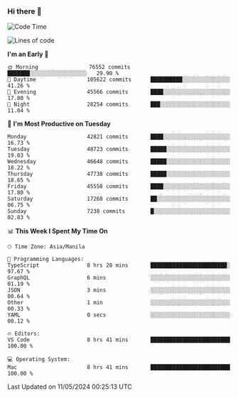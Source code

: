 ### Hi there 👋

<!--START_SECTION:waka-->
![Code Time](http://img.shields.io/badge/Code%20Time-5%2C131%20hrs%2027%20mins-blue)

![Lines of code](https://img.shields.io/badge/From%20Hello%20World%20I%27ve%20Written-114.3%20million%20lines%20of%20code-blue)

**I'm an Early 🐤** 

```text
🌞 Morning                76552 commits       ███████░░░░░░░░░░░░░░░░░░   29.90 % 
🌆 Daytime                105622 commits      ██████████░░░░░░░░░░░░░░░   41.26 % 
🌃 Evening                45566 commits       ████░░░░░░░░░░░░░░░░░░░░░   17.80 % 
🌙 Night                  28254 commits       ███░░░░░░░░░░░░░░░░░░░░░░   11.04 % 
```
📅 **I'm Most Productive on Tuesday** 

```text
Monday                   42821 commits       ████░░░░░░░░░░░░░░░░░░░░░   16.73 % 
Tuesday                  48723 commits       █████░░░░░░░░░░░░░░░░░░░░   19.03 % 
Wednesday                46648 commits       █████░░░░░░░░░░░░░░░░░░░░   18.22 % 
Thursday                 47738 commits       █████░░░░░░░░░░░░░░░░░░░░   18.65 % 
Friday                   45558 commits       ████░░░░░░░░░░░░░░░░░░░░░   17.80 % 
Saturday                 17268 commits       ██░░░░░░░░░░░░░░░░░░░░░░░   06.75 % 
Sunday                   7238 commits        █░░░░░░░░░░░░░░░░░░░░░░░░   02.83 % 
```


📊 **This Week I Spent My Time On** 

```text
🕑︎ Time Zone: Asia/Manila

💬 Programming Languages: 
TypeScript               8 hrs 28 mins       ████████████████████████░   97.67 % 
GraphQL                  6 mins              ░░░░░░░░░░░░░░░░░░░░░░░░░   01.19 % 
JSON                     3 mins              ░░░░░░░░░░░░░░░░░░░░░░░░░   00.64 % 
Other                    1 min               ░░░░░░░░░░░░░░░░░░░░░░░░░   00.33 % 
YAML                     0 secs              ░░░░░░░░░░░░░░░░░░░░░░░░░   00.12 % 

🔥 Editors: 
VS Code                  8 hrs 41 mins       █████████████████████████   100.00 % 

💻 Operating System: 
Mac                      8 hrs 41 mins       █████████████████████████   100.00 % 
```


 Last Updated on 11/05/2024 00:25:13 UTC
<!--END_SECTION:waka-->


<!--
**rad182/rad182** is a ✨ _special_ ✨ repository because its `README.md` (this file) appears on your GitHub profile.

Here are some ideas to get you started:

- 🔭 I’m currently working on ...
- 🌱 I’m currently learning ...
- 👯 I’m looking to collaborate on ...
- 🤔 I’m looking for help with ...
- 💬 Ask me about ...
- 📫 How to reach me: ...
- 😄 Pronouns: ...
- ⚡ Fun fact: ...
-->
